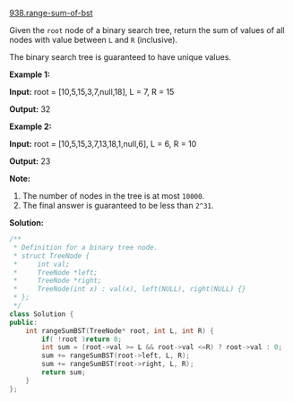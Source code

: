[938.range-sum-of-bst](https://leetcode.com/problems/range-sum-of-bst/)  

Given the `root` node of a binary search tree, return the sum of values of all nodes with value between `L` and `R` (inclusive).

The binary search tree is guaranteed to have unique values.

**Example 1:**

  
**Input:** root = \[10,5,15,3,7,null,18\], L = 7, R = 15
  
**Output:** 32
  

**Example 2:**

  
**Input:** root = \[10,5,15,3,7,13,18,1,null,6\], L = 6, R = 10
  
**Output:** 23
  

**Note:**

1.  The number of nodes in the tree is at most `10000`.
2.  The final answer is guaranteed to be less than `2^31`.  



**Solution:**  

```cpp
/**
 * Definition for a binary tree node.
 * struct TreeNode {
 *     int val;
 *     TreeNode *left;
 *     TreeNode *right;
 *     TreeNode(int x) : val(x), left(NULL), right(NULL) {}
 * };
 */
class Solution {
public:
    int rangeSumBST(TreeNode* root, int L, int R) {
        if( !root )return 0;
        int sum = (root->val >= L && root->val <=R) ? root->val : 0;
        sum += rangeSumBST(root->left, L, R);
        sum += rangeSumBST(root->right, L, R);
        return sum;
    }
};
```
      
